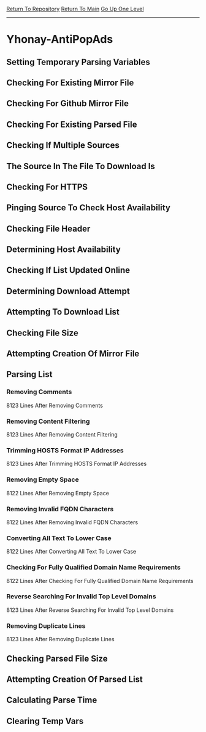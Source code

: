 [Return To Repository](https://github.com/deathbybandaid/piholeparser/)
[Return To Main](https://github.com/deathbybandaid/piholeparser/blob/master/RecentRunLogs/Mainlog.md)
[Go Up One Level](https://github.com/deathbybandaid/piholeparser/blob/master/RecentRunLogs/TopLevelScripts/30-Processing-External-Blacklists.md)
____________________________________
# Yhonay-AntiPopAds
## Setting Temporary Parsing Variables
## Checking For Existing Mirror File
## Checking For Github Mirror File
## Checking For Existing Parsed File
## Checking If Multiple Sources
## The Source In The File To Download Is
## Checking For HTTPS
## Pinging Source To Check Host Availability
## Checking File Header
## Determining Host Availability
## Checking If List Updated Online
## Determining Download Attempt
## Attempting To Download List
## Checking File Size
## Attempting Creation Of Mirror File
## Parsing List
### Removing Comments
8123 Lines After Removing Comments
### Removing Content Filtering
8123 Lines After Removing Content Filtering
### Trimming HOSTS Format IP Addresses
8123 Lines After Trimming HOSTS Format IP Addresses
### Removing Empty Space
8122 Lines After Removing Empty Space
### Removing Invalid FQDN Characters
8122 Lines After Removing Invalid FQDN Characters
### Converting All Text To Lower Case
8122 Lines After Converting All Text To Lower Case
### Checking For Fully Qualified Domain Name Requirements
8122 Lines After Checking For Fully Qualified Domain Name Requirements
### Reverse Searching For Invalid Top Level Domains
8123 Lines After Reverse Searching For Invalid Top Level Domains
### Removing Duplicate Lines
8123 Lines After Removing Duplicate Lines
## Checking Parsed File Size
## Attempting Creation Of Parsed List
## Calculating Parse Time
## Clearing Temp Vars
